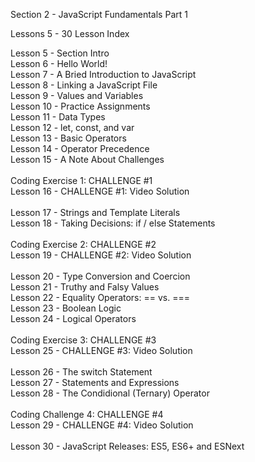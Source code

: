 Section  2 - JavaScript Fundamentals Part 1

Lessons 5 - 30 Lesson Index

Lesson 5 - Section Intro   <br>
Lesson 6 - Hello World!   <br>
Lesson 7 - A Bried Introduction to JavaScript   <br>
Lesson 8 - Linking a JavaScript File   <br>
Lesson 9 - Values and Variables   <br>
Lesson 10 - Practice Assignments   <br>
Lesson 11 - Data Types   <br>
Lesson 12 - let, const, and var   <br>
Lesson 13 - Basic Operators   <br>
Lesson 14 - Operator Precedence   <br>
Lesson 15 - A Note About Challenges   <br>
<br>
Coding Exercise 1: CHALLENGE #1   <br>
Lesson 16 - CHALLENGE #1: Video Solution   <br>
<br>
Lesson 17 - Strings and Template Literals   <br>
Lesson 18 - Taking Decisions: if / else Statements   <br>
<br>
Coding Exercise 2: CHALLENGE #2   <br>
Lesson 19 - CHALLENGE #2: Video Solution   <br>
<br>
Lesson 20 - Type Conversion and Coercion   <br>
Lesson 21 - Truthy and Falsy Values   <br>
Lesson 22 - Equality Operators: == vs. ===   <br>
Lesson 23 - Boolean Logic   <br>
Lesson 24 - Logical Operators   <br>
<br>
Coding Exercise 3: CHALLENGE #3   <br>
Lesson 25 - CHALLENGE #3: Video Solution   <br>
<br>
Lesson 26 - The switch Statement   <br>
Lesson 27 - Statements and Expressions   <br>
Lesson 28 - The Condidional (Ternary) Operator   <br>
<br>
Coding Challenge 4: CHALLENGE #4   <br>
Lesson 29 - CHALLENGE #4: Video Solution   <br>
<br>
Lesson 30 - JavaScript Releases: ES5, ES6+ and ESNext   <br>